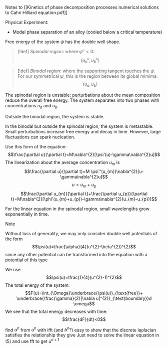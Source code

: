 Notes to [[Kinetics of phase decomposition processes  numerical solutions to Cahn Hilliard equation.pdf]]

Physical Experiment:
- Model phase separation of an alloy (cooled below a critical temperature)

Free energy of the system $\psi$ has the double well shape. 
>[!def]
>*Spinodal region*: where $\psi''<0$: $$(u_{a}^{s},u_{b}^{s})$$

>[!def]
>*Binodal region*: where the supporting tangent touches the $\psi$. For our symmetrical $\psi$, this is the region between its global mimima: $$(u_{a},u_{b})$$

The spinodal region is unstable: perturbations about the mean composition reduce the overall free energy. The system separates into two phases with concentrations $u_{a}$ and $u_{b}$. 

Outside the binodal region, the system is stable.

In the binodal but outside the spinodal region, the system is metastable. Small perturbations increase free energy and decay in time. However, large fluctuations can spark nucleation.

Use this form of the equation: $$\frac{\partial u}{\partial t}=M\nabla^{2}[\psi'(u)-\gamma\nabla^{2}u]$$
The linearization about the average concentration $u_{m}$ is $$\frac{\partial u}{\partial t}=M \psi''(u_{m})\nabla^{2}[u-\gamma\nabla^{2}u]$$
$$u=u_{m}+u_{p}$$
$$\frac{\partial u_{m}}{\partial t}+\frac{\partial u_{p}}{\partial t}=M\nabla^{2}[\phi'(u_{m}+u_{p})-\gamma\nabla^{2}(u_{m}-u_{p})]$$


For the linear equation in the spinodal region, small wavelengths grow exponentially in time.

>[!note]
>Without loss of generality, we may only consider double well potentials of the form $$\psi(u)=\frac{\alpha}{4}(u^{2}-\beta^{2})^{2}$$since any other potential can be transformed into the equation with a potential of this type

We use $$\psi(u)=\frac{1}{4}(u^{2}-1)^{2}$$
The total energy of the system: $$F(u)=\int_{\Omega}\underbrace{\psi(u)}_{\text{free}}+ \underbrace{\frac{\gamma}{2}|\nabla u|^{2}}_{\text{boundary}}d \omega$$
We see that the total energy decreases with time: $$\frac{dF}{dt}<0$$





find $a^{n}$ from $u^{n}$ with ifft (and $b^{n}?$) 
easy to show that the discrete laplacian satisfies the relationship they give
Just need to solve the linear equation in (5) and use fft to get $u^{n+1}$

